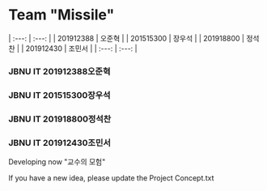 # Team "Missile"
| :---: | :---: |
| 201912388 | 오준혁 |
| 201515300 | 장우석 |
| 201918800 | 정석찬 |
| 201912430 | 조민서 |
| :---: | :---: |


### JBNU IT 201912388오준혁
### JBNU IT 201515300장우석
### JBNU IT 201918800정석찬
### JBNU IT 201912430조민서

Developing now "교수의 모험"

If you have a new idea, please update the Project Concept.txt
